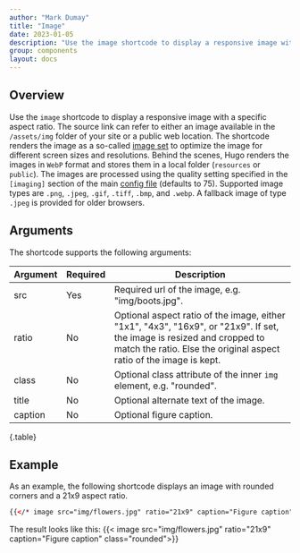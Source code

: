 ```yaml
---
author: "Mark Dumay"
title: "Image"
date: 2023-01-05
description: "Use the image shortcode to display a responsive image with a specific aspect ratio."
group: components
layout: docs
---
```


## Overview

Use the `image` shortcode to display a responsive image with a specific aspect ratio. The source link can refer to either an image available in the `/assets/img` folder of your site or a public web location. The shortcode renders the image as a so-called [image set][mozilla_image] to optimize the image for different screen sizes and resolutions. Behind the scenes, Hugo renders the images in `WebP` format and stores them in a local folder (`resources` or `public`). The images are processed using the quality setting specified in the `[imaging]` section of the main [config file][hugo_imaging] (defaults to 75). Supported image types are `.png`, `.jpeg`, `.gif`, `.tiff`, `.bmp`, and `.webp`. A fallback image of type `.jpeg` is provided for older browsers. 

## Arguments

The shortcode supports the following arguments:

| Argument  | Required | Description |
|-----------|----------|-------------|
| src       | Yes | Required url of the image, e.g. "img/boots.jpg". |
| ratio     | No  | Optional aspect ratio of the image, either "1x1", "4x3", "16x9", or "21x9". If set, the image is resized and cropped to match the ratio. Else the original aspect ratio of the image is kept. |
| class     | No  | Optional class attribute of the inner `img` element, e.g. "rounded". |
| title     | No  | Optional alternate text of the image. |
| caption   | No  | Optional figure caption. |
{.table}

## Example

As an example, the following shortcode displays an image with rounded corners and a 21x9 aspect ratio.

```html
{{</* image src="img/flowers.jpg" ratio="21x9" caption="Figure caption" class="rounded" */>}}
```

The result looks like this:
{{< image src="img/flowers.jpg" ratio="21x9" caption="Figure caption" class="rounded">}}

[mozilla_image]: https://developer.mozilla.org/en-US/docs/Learn/HTML/Multimedia_and_embedding/Responsive_images
[hugo_imaging]: https://gohugo.io/content-management/image-processing/#imaging-configuration
